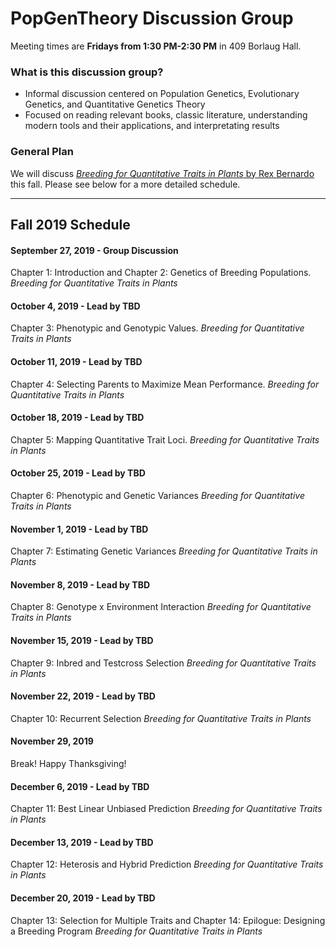 # PopGenTheory Discussion Group

Meeting times are **Fridays from 1:30 PM-2:30 PM** in 409 Borlaug Hall.

### What is this discussion group?
- Informal discussion centered on Population Genetics, Evolutionary Genetics, and Quantitative Genetics Theory
- Focused on reading relevant books, classic literature, understanding modern tools and their applications, and interpretating results

### General Plan

We will discuss [*Breeding for Quantitative Traits in Plants* by Rex Bernardo](http://stemmapress.com/) this fall. Please see below for a more detailed schedule.

---

## Fall 2019 Schedule

#### September 27, 2019 - Group Discussion
Chapter 1: Introduction and Chapter 2: Genetics of Breeding Populations.
*Breeding for Quantitative Traits in Plants*

#### October 4, 2019 - Lead by TBD
Chapter 3: Phenotypic and Genotypic Values.
*Breeding for Quantitative Traits in Plants*

#### October 11, 2019 - Lead by TBD
Chapter 4: Selecting Parents to Maximize Mean Performance.
*Breeding for Quantitative Traits in Plants*

#### October 18, 2019 - Lead by TBD
Chapter 5: Mapping Quantitative Trait Loci.
*Breeding for Quantitative Traits in Plants*

#### October 25, 2019 - Lead by TBD
Chapter 6: Phenotypic and Genetic Variances
*Breeding for Quantitative Traits in Plants*

#### November 1, 2019 - Lead by TBD
Chapter 7: Estimating Genetic Variances
*Breeding for Quantitative Traits in Plants*

#### November 8, 2019 - Lead by TBD
Chapter 8: Genotype x Environment Interaction
*Breeding for Quantitative Traits in Plants*

#### November 15, 2019 - Lead by TBD
Chapter 9: Inbred and Testcross Selection
*Breeding for Quantitative Traits in Plants*

#### November 22, 2019 - Lead by TBD
Chapter 10: Recurrent Selection
*Breeding for Quantitative Traits in Plants*

#### November 29, 2019
Break! Happy Thanksgiving!

#### December 6, 2019 - Lead by TBD
Chapter 11: Best Linear Unbiased Prediction
*Breeding for Quantitative Traits in Plants*

#### December 13, 2019 - Lead by TBD
Chapter 12: Heterosis and Hybrid Prediction
*Breeding for Quantitative Traits in Plants*

#### December 20, 2019 - Lead by TBD
Chapter 13: Selection for Multiple Traits and Chapter 14: Epilogue: Designing a Breeding Program
*Breeding for Quantitative Traits in Plants*
